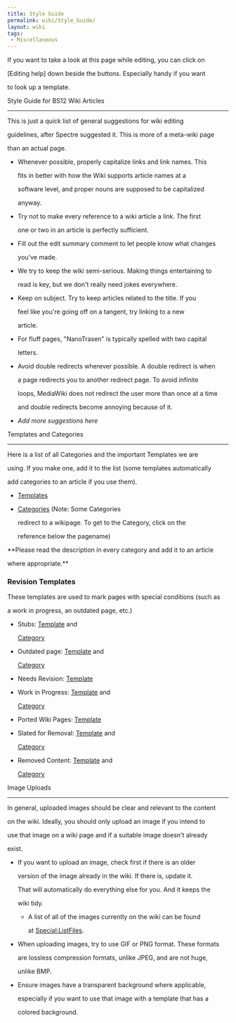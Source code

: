 ```yaml
---
title: Style Guide
permalink: wiki/Style_Guide/
layout: wiki
tags:
 - Miscellaneous
---
```


If you want to take a look at this page while editing, you can click on
\[Editing help\] down beside the buttons. Especially handy if you want
to look up a template.

Style Guide for BS12 Wiki Articles
----------------------------------

This is just a quick list of general suggestions for wiki editing
guidelines, after Spectre suggested it. This is more of a meta-wiki page
than an actual page.

-   Whenever possible, properly capitalize links and link names. This
    fits in better with how the Wiki supports article names at a
    software level, and proper nouns are supposed to be capitalized
    anyway.
-   Try not to make every reference to a wiki article a link. The first
    one or two in an article is perfectly sufficient.
-   Fill out the edit summary comment to let people know what changes
    you've made.
-   We try to keep the wiki semi-serious. Making things entertaining to
    read is key, but we don't really need jokes everywhere.
-   Keep on subject. Try to keep articles related to the title. If you
    feel like you're going off on a tangent, try linking to a new
    article.
-   For fluff pages, "NanoTrasen" is typically spelled with two capital
    letters.
-   Avoid double redirects wherever possible. A double redirect is when
    a page redirects you to another redirect page. To avoid infinite
    loops, MediaWiki does not redirect the user more than once at a time
    and double redirects become annoying because of it.
-   *Add more suggestions here*

Templates and Categories
------------------------

Here is a list of all Categories and the important Templates we are
using. If you make one, add it to the list (some templates automatically
add categories to an article if you use them).

-   [Templates](/wiki/Category%3ATemplates "wikilink")
-   [Categories](/wiki/Special:Categories "wikilink") (Note: Some Categories
    redirect to a wikipage. To get to the Category, click on the
    reference below the pagename)

**Please read the description in every category and add it to an article
where appropriate.**

### Revision Templates

These templates are used to mark pages with special conditions (such as
a work in progress, an outdated page, etc.)

-   Stubs: [Template](/wiki/Template:Stub "wikilink") and
    [Category](/wiki/Category%3AStubs "wikilink")
-   Outdated page: [Template](/wiki/Template:Outdated "wikilink") and
    [Category](/wiki/Category%3AOutdated "wikilink")
-   Needs Revision: [Template](/wiki/Template:Needs_revision "wikilink")
-   Work in Progress: [Template](/wiki/Template:wip "wikilink") and
    [Category](/wiki/Category%3AWork_in_Progress "wikilink")

<!-- -->

-   Ported Wiki Pages: [Template](/wiki/Template:tgPage "wikilink")
-   Slated for Removal: [Template](/wiki/Template:Delete "wikilink") and
    [Category](/wiki/Category%3ASlated_for_removal "wikilink")
-   Removed Content: [Template](/wiki/Template:RemovedContent "wikilink") and
    [Category](/wiki/Category%3ARemoved_Content "wikilink")

Image Uploads
-------------

In general, uploaded images should be clear and relevant to the content
on the wiki. Ideally, you should only upload an image if you intend to
use that image on a wiki page and if a suitable image doesn't already
exist.

-   If you want to upload an image, check first if there is an older
    version of the image already in the wiki. If there is, update it.
    That will automatically do everything else for you. And it keeps the
    wiki tidy.
    -   A list of all of the images currently on the wiki can be found
        at [Special:ListFiles](/wiki/Special:ListFiles "wikilink").
-   When uploading images, try to use GIF or PNG format. These formats
    are lossless compression formats, unlike JPEG, and are not huge,
    unlike BMP.
-   Ensure images have a transparent background where applicable,
    especially if you want to use that image with a template that has a
    colored background.
